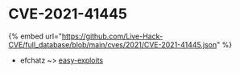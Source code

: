 # CVE-2021-41445
{% embed url="https://github.com/Live-Hack-CVE/full_database/blob/main/cves/2021/CVE-2021-41445.json" %}

* efchatz ~> [easy-exploits](https://www.alice-snow.ru/2021/database/cve-2021-41445/easy-exploits-efchatz)